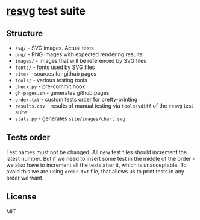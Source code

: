 # [resvg](https://github.com/RazrFalcon/resvg) test suite

## Structure

- `svg/` - SVG images. Actual tests
- `png/` - PNG images with expected rendering results
- `images/` - images that will be referenced by SVG files
- `fonts/` - fonts used by SVG files
- `site/` - sources for github pages
- `tools/` - various testing tools
- `check.py` - pre-commit hook
- `gh-pages.sh` - generates github pages
- `order.txt` - custom tests order for pretty-printing
- `results.csv` - results of manual testing via `tools/vdiff` of the `resvg` test suite
- `stats.py` - generates `site/images/chart.svg`

## Tests order

Test names must not be changed. All new test files should increment the latest number.
But if we need to insert some test in the middle of the order - we also have to increment
all the tests after it, which is unacceptable. To avoid this we are using `order.txt` file,
that allows us to print tests in any order we want.

## License

MIT
